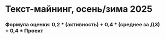 # Текст-майнинг, осень/зима 2025
### Формула оценки: 0,2 * (активность) + 0,4 * (среднее за ДЗ) + 0,4 * Проект
